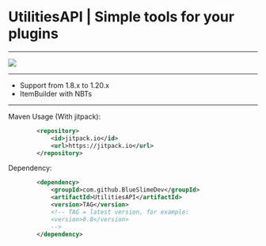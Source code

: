 # UtilitiesAPI | Simple tools for your plugins

---

[![](https://jitpack.io/v/BlueSlimeDev/UtilitiesAPI.svg)](https://jitpack.io/#BlueSlimeDev/UtilitiesAPI)

---

* Support from 1.8.x to 1.20.x
* ItemBuilder with NBTs

---

Maven Usage (With jitpack):
```XML
        <repository>
            <id>jitpack.io</id>
            <url>https://jitpack.io</url>
        </repository>
```

Dependency:
```XML
        <dependency>
            <groupId>com.github.BlueSlimeDev</groupId>
            <artifactId>UtilitiesAPI</artifactId>
            <version>TAG</version>
            <!-- TAG = latest version, for example:
            <version>0.8</version>
            -->
        </dependency>
```